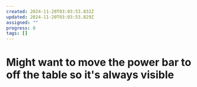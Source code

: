 ```yaml
---
created: 2024-11-20T03:03:53.832Z
updated: 2024-11-20T03:03:53.829Z
assigned: ""
progress: 0
tags: []
---
```


# Might want to move the power bar to off the table so it's always visible
